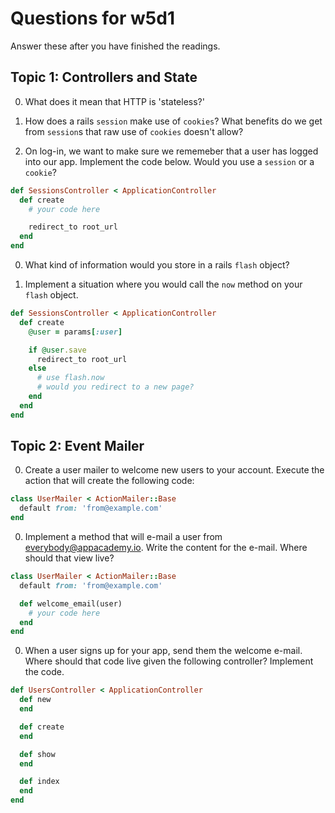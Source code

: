 # Questions for w5d1

Answer these after you have finished the readings.

## Topic 1: Controllers and State

0. What does it mean that HTTP is 'stateless?'

0. How does a rails `session` make use of `cookies`? What benefits do we get from `session`s that raw use of `cookies` doesn't allow?

0. On log-in, we want to make sure we rememeber that a user has logged into our app. Implement the code below. Would you use a `session` or a `cookie`?

  ```ruby
  def SessionsController < ApplicationController
    def create
      # your code here

      redirect_to root_url
    end
  end
  ```

0. What kind of information would you store in a rails `flash` object?

0. Implement a situation where you would call the `now` method on your `flash` object.

  ```ruby
  def SessionsController < ApplicationController
    def create
      @user = params[:user]

      if @user.save
        redirect_to root_url
      else
        # use flash.now
        # would you redirect to a new page?
      end
    end
  end
  ```

## Topic 2: Event Mailer

0. Create a user mailer to welcome new users to your account. Execute the action that will create the following code:

  ```ruby
  class UserMailer < ActionMailer::Base
    default from: 'from@example.com'
  end
  ```

0. Implement a method that will e-mail a user from everybody@appacademy.io. Write the content for the e-mail. Where should that view live?

  ```ruby
  class UserMailer < ActionMailer::Base
    default from: 'from@example.com'

    def welcome_email(user)
      # your code here
    end
  end
  ```

0. When a user signs up for your app, send them the welcome e-mail. Where should that code live given the following controller? Implement the code.

  ```ruby
  def UsersController < ApplicationController
    def new
    end

    def create
    end

    def show
    end

    def index
    end
  end
  ```
